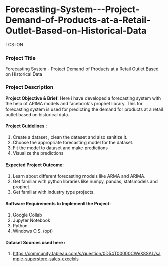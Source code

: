 # Forecasting-System---Project-Demand-of-Products-at-a-Retail-Outlet-Based-on-Historical-Data
TCS iON
### Project Title

Forecasting System - Project Demand of Products at a Retail Outlet Based on Historical Data
### Project Description
**Project Objective & Brief**: Here i have developed a forecasting system with the help of ARIMA models and facebook's prophet library. This for forecasting system is used for predicting the demand for products at a retail outlet based on historical data.

#### Project Guidelines :
1. Create a dataset , clean the dataset and also sanitize it.
2. Choose the appropriate forecasting model for the dataset.
3. Fit the model to dataset and make predictions
4. Visualize the predictions

#### Expected Project Outcome:
1. Learn about different forecasting models like ARMA and ARIMA.
2. Get familiar with python libraries like numpy, pandas, statsmodels and prophet.
3. Get familiar with industry type projects.

#### Software Requirements to Implement the Project:
1. Google Collab
2. Jupyter Notebook
3. Python
4. Windows O.S. (opt)

#### Dataset  Sources used here :
1. https://community.tableau.com/s/question/0D54T00000CWeX8SAL/sample-superstore-sales-excelxls
